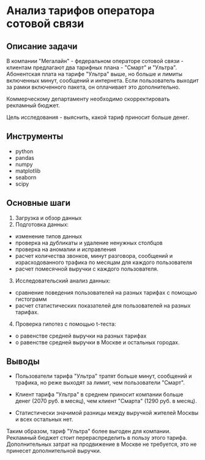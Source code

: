 # Анализ тарифов оператора сотовой связи
## Описание задачи
В компании "Мегалайн" - федеральном операторе сотовой связи - клиентам предлагают два тарифных плана - "Смарт" и "Ультра". Абонентская плата на тарифе "Ультра" выше, но больше и лимиты включенных минут, сообщений и интернета. Если пользователь выходит за рамки включенного пакета, он оплачивает это дополнительно. 

Коммерческому департаменту необходимо скорректировать рекламный бюджет.

Цель исследования - выяснить, какой тариф приносит больше денег.

## Инструменты
* python
* pandas
* numpy
* matplotlib
* seaborn
* scipy

## Основные шаги
1. Загрузка и обзор данных
2. Подготовка данных: 
- изменение типов данных
- проверка на дубликаты и удаление ненужных столбцов
- проверка на аномалии и исправления
- расчет количества звонков, минут разговора, сообщений и израсходованного трафика по месяцам для каждого пользователя
- расчет помесячной выручки с каждого пользователя.
3. Исследовательский анализ данных: 
- сравнение поведения пользователей на разных тарифах с помощью гистограмм
- расчет статистических показателей для пользователей на разных тарифах.
4. Проверка гипотез с помощью t-теста:
- о равенстве средней выручки на разных тарифах
- о равенстве средней выручки в Москве и остальных городах.

## Выводы
* Пользователи тарифа "Ультра" тратят больше минут, сообщений и трафика, но реже выходят за лимит, чем пользователи "Смарт".

* Клиент тарифа "Ультра" в среднем приносит компании больше денег (2070 руб. в месяц), чем клиент "Смарта" (1290 руб. в месяц).

* Статистически значимой разницы между выручкой жителей Москвы и всех остальных нет.

Таким образом, тариф "Ультра" более выгоден для компании. Рекламный бюджет стоит перераспределить в пользу этого тарифа. Дополнительных затрат на продвижение в Москве не требуется, это не принесет дополнительной выручки.
